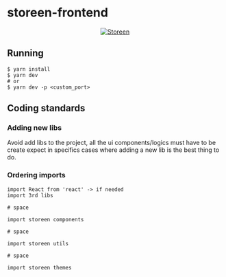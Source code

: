 # storeen-frontend

<div align="center">
    <a href="https://storeen-frontend.now.sh">
        <img src="https://github.com/murillo94/storeen-frontend/blob/master/static/images/logo-all-horizontal.svg" alt="Storeen">
    </a>
</div>

## Running

```
$ yarn install
$ yarn dev
# or
$ yarn dev -p <custom_port>
```

## Coding standards

### Adding new libs

Avoid add libs to the project, all the ui components/logics must have to be create expect in specifics cases where adding a new lib is the best thing to do.

### Ordering imports

```
import React from 'react' -> if needed
import 3rd libs

# space

import storeen components

# space

import storeen utils

# space

import storeen themes
```
